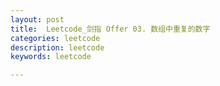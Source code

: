 ```yaml
---
layout: post
title:  Leetcode_剑指 Offer 03. 数组中重复的数字
categories: leetcode
description: leetcode
keywords: leetcode

---
```


